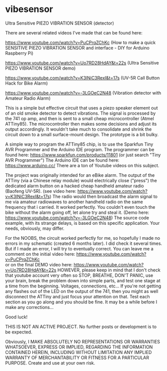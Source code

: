 # vibesensor
Ultra Sensitive PIEZO VIBRATION SENSOR (detector)

There are several related videos I've made that can be found here:

https://www.youtube.com/watch?v=PuCPrqZChKc (How to make a quick SENSITIVE PIEZO VIBRATION SENSOR and interface - DIY for Arduino Raspberry Pi)

https://www.youtube.com/watch?v=Uo7RD28HdAY&t=22s (Ultra Sensitive PIEZO VIBRATION SENSOR demo)

https://www.youtube.com/watch?v=K3lNiC3RexI&t=17s (UV-5R Call Button Hack for Bike Alarm)

https://www.youtube.com/watch?v=-3LGOeC2N48 (Vibration detector with Amateur Radio Alarm)

This is a simple but effective circuit that uses a piezo speaker element out of an old smoke detector to detect vibrations.
The signal is processed by the 741 op amp, and then is sent to a small cheap microcontroller (Atmel ATTiny85).
The microcontroller then makes some decisions and adjust its output accordingly. It wouldn't take much to consolidate and shrink the circuit down to a small surface-mount design. The prototype is a bit bulky.

A simple way to program the ATTiny85 chip, is to use the Sparkfun Tiny AVR Programmer and the Arduino IDE program.
The programmer can be found here: https://www.sparkfun.com/products/11801 (or just search "Tiny AVR Programmer")
The Arduino IDE can be found here: https://www.arduino.cc/
There are a ton of Youtube videos on this subject.

The project was originally intended for an eBike alarm. The output of the ATTiny (via a Chinese relay module) would electrically close ("press") the dedicated alarm button on a hacked cheap handheld amateur radio (Baofeng UV-5R). (see video here: https://www.youtube.com/watch?v=K3lNiC3RexI&t=17s) The radio would then broadcast the alarm signal to me via amateur radiowaves to another handheld radio on the same frequency that i carried. It worked perfectly. You couldn't even touch the bike without the alarm going off, let alone try and steal it. (Demo here: https://www.youtube.com/watch?v=-3LGOeC2N48) The source code example, with its strange delays, is based on this specific application.
Your needs, obviously, may differ.

For the NOOBS, the circuit worked perfectly for me, so hopefully I made no errors in my schematic (created 6 months later). I did check
it several times. But if I made an error, I will try to eventually correct.
You can leave me a comment on the initial video here: https://www.youtube.com/watch?v=PuCPrqZChKc  
or on the final DEMO video here: https://www.youtube.com/watch?v=Uo7RD28HdAY&t=22s
HOWEVER, please keep in mind that I don't check that youtube account very often so STOP, BREATHE, DON'T PANIC, use your brain,
break the problem down into simple parts, and test one stage at a time from the beginning. Voltages, connections, etc...
If you're not getting any flashes out of the LED on the output of the 741, then you might as well disconnect
the ATTiny and just focus your attention on that. Test each section as you go along and you should be fine.
It may be a while before I make any corrections...

Good luck!

THIS IS NOT AN ACTIVE PROJECT. No further posts or development is to be expected.

Obviously, I MAKE ABSOLUTELY NO REPRESENTATIONS OR WARRANTIES WHATSOEVER,
EXPRESS OR IMPLIED, REGARDING THE INFORMATION CONTAINED HEREIN, INCLUDING WITHOUT LIMITATION ANY IMPLIED WARRANTY OF MERCHANTABILITY
OR FITNESS FOR A PARTICULAR PURPOSE. Create and use at your own risk.
